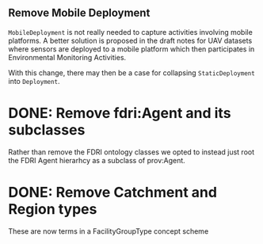 ## Remove Mobile Deployment

`MobileDeployment` is not really needed to capture activities involving mobile platforms. A better solution is proposed in the draft notes for UAV datasets where sensors are deployed to a mobile platform which then participates in Environmental Monitoring Activities.

With this change, there may then be a case for collapsing `StaticDeployment` into `Deployment`.

# DONE: Remove fdri:Agent and its subclasses

Rather than remove the FDRI ontology classes we opted to instead just root the FDRI Agent hierarhcy as a subclass of prov:Agent.

# DONE: Remove Catchment and Region types

These are now terms in a FacilityGroupType concept scheme